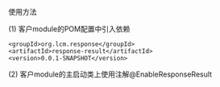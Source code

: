 使用方法

(1) 客户module的POM配置中引入依赖

    <groupId>org.lcm.response</groupId>
    <artifactId>response-result</artifactId>
    <version>0.0.1-SNAPSHOT</version>

(2) 客户module的主启动类上使用注解@EnableResponseResult